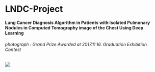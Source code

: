# LNDC-Project

**Lung Cancer Diagnosis Algorithm in Patients with Isolated Pulmonary Nodules in Computed Tomography image of the Chest Using Deep Learning**

###### photograph : Grand Prize Awarded at 2017.11.16. Graduation Exhibition Contest
![](./images/171116.jpg=725x405)

